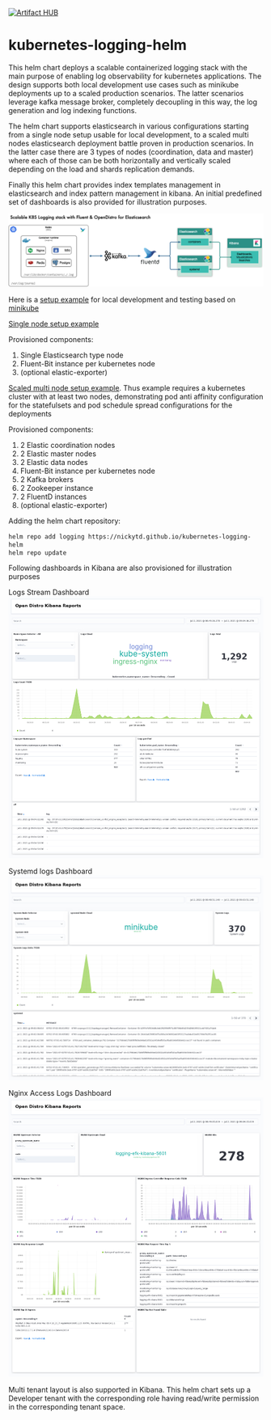 [![Artifact HUB](https://img.shields.io/endpoint?url=https://artifacthub.io/badge/repository/kubernetes-logging-helm)](https://artifacthub.io/packages/search?repo=kubernetes-logging-helm)
# kubernetes-logging-helm

This helm chart deploys a scalable containerized logging stack with the main purpose of enabling log observability for kubernetes applications. The design supports both local development use cases such as minikube deployments up to a scaled production scenarios. The latter scenarios leverage kafka message broker, completely decoupling in this way,  the log generation and log indexing functions. 

The helm chart supports elasticsearch in various configurations starting from a single node setup usable for local development, to a scaled multi nodes elasticsearch deployment battle proven in production scenarios. In the latter case there are 3 types of nodes (coordination, data and master) where each of those can be both horizontally and vertically scaled depending on the load and shards replication demands. 

Finally this helm chart provides index templates management in elasticsearch and index pattern management in kibana. An initial predefined set of dashboards is also provided for illustration purposes.

![Kubernetes Logging Stack](images/k8s-logging-stack.jpg)

Here is a [setup example](https://github.com/nickytd/kubernetes-logging-helm/tree/master/examples) for local development and testing based on [minikube](https://minikube.sigs.k8s.io)

[Single node setup example](https://github.com/nickytd/kubernetes-logging-helm/tree/master/examples/k8s-logging-minikube-values.yaml)

Provisioned components:
 1. Single Elasticsearch type node
 1. Fluent-Bit instance per kubernetes node
 1. (optional elastic-exporter)

[Scaled multi node setup example](https://github.com/nickytd/kubernetes-logging-helm/tree/master/examples/k8s-logging-scaled-minikube-values.yaml). Thus example requires a kubernetes cluster with at least two nodes, demonstrating pod anti affinity configuration for the statefulsets and pod schedule spread configurations for the deployments

Provisioned components:
 1. 2 Elastic coordination nodes
 1. 2 Elastic master nodes
 1. 2 Elastic data nodes
 1. Fluent-Bit instance per kubernetes node
 1. 2 Kafka brokers
 1. 2 Zookeeper instance
 1. 2 FluentD instances
 1. (optional elastic-exporter)

Adding the helm chart repository:
```
helm repo add logging https://nickytd.github.io/kubernetes-logging-helm
helm repo update
```

Following dashboards in Kibana are also provisioned for illustration purposes

Logs Stream Dashboard 
![Logs Stream Dashboard](images/containers-dashboard.png)

Systemd logs Dashboard
![Systemd logs Dashboard](images/systemd-dashboard.png)

Nginx Access Logs Dashboard
![Nginx Access Logs Dashboard](images/nginx-dashboard.png)

Multi tenant layout is also supported in Kibana. This helm chart sets up a Developer tenant with the corresponding role having read/write permission in the corresponding tenant space.

